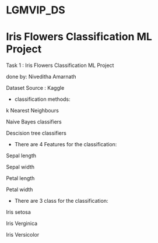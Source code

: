 # LGMVIP_DS
# Iris Flowers Classification ML Project

Task 1 : Iris Flowers Classification ML Project

done by: Niveditha Amarnath

Dataset Source : Kaggle

- classification methods:

k Nearest Neighbours

Naive Bayes classifiers

Descision tree classifiers

- There are 4 Features for the classification:

Sepal length

Sepal width

Petal length

Petal width

- There are 3 class for the classification:

Iris setosa

Iris Verginica

Iris Versicolor
